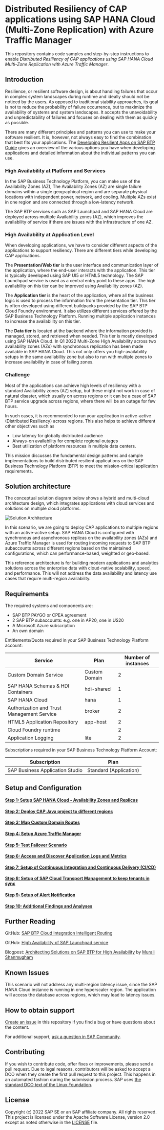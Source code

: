 
# Distributed Resiliency of CAP applications using SAP HANA Cloud (Multi-Zone Replication) with Azure Traffic Manager

This repository contains code samples and step-by-step instructions to enable *Distributed Resiliency of CAP applications using SAP HANA Cloud Multi-Zone Replication with Azure Traffic Manager*.

## Introduction
Resilience, or resilient software design, is about handling failures that occur in complex system landscapes during runtime and ideally should not be noticed by the users. As opposed to traditional stability approaches, its goal is not to reduce the probability of failure occurrence, but to maximize the availability of systems and system landscapes. It accepts the unavoidability and unpredictability of failures and focuses on dealing with them as quickly as possible.

There are many different principles and patterns you can use to make your software resilient. It is, however, not always easy to find the combination that best fits your applications. The [Developing Resilient Apps on SAP BTP Guide](https://help.sap.com/viewer/eadaa45871804b4a974be865f627e791/Cloud/en-US/d1fe5fd8ecfb46c193221ebb991af3d7.html) gives an overview of the various options you have when developing applications and detailed information about the individual patterns you can use.

### High Availability at Platform and Services

In the SAP Business Technology Platform, you can make use of the Availability Zones (AZ),  The Availability Zones (AZ) are single failure domains within a single geographical region and are separate physical locations with independent power, network, and cooling. Multiple AZs exist in one region and are connected through a low-latency network.

The SAP BTP services such as SAP Launchpad and SAP HANA Cloud are deployed across multiple Availability zones (AZ), which improves the availability of service if there are issues with the infrastructure of one AZ.

### High Availability at Application Level

When developing applications, we have to consider different aspects of the applications to support resiliency. There are different tiers while developing CAP applications. 

The **Presentation/Web tier** is the user interface and communication layer of the application, where the end-user interacts with the application. This tier is typically developed using SAP UI5 or HTML5 technology. The SAP Launchpad service is used as a central entry point to these apps.  The high availability on this tier can be improved using Availability zones (AZ).

The **Application tier** is the heart of the application, where all the business logic is used to process the information from the presentation tier. This tier is often developed using different buildpacks provided by the SAP BTP Cloud Foundry environment.  It also utilizes different services offered by the SAP Business Technology Platform. Running multiple application instances to increase the availability on this tier.

The **Data tier** is located at the backend where the information provided is managed, stored, and retrieved when needed.  This tier is mostly developed using SAP HANA Cloud.
In Q1 2022 Multi-Zone High Availability across two availability zones (AZs) with synchronous replication has been made available in SAP HANA Cloud. This not only offers you high-availability setups in the same availability zone but also to run with multiple zones to increase availability in case of failing zones.

### Challenge
Most of the applications can achieve high levels of resiliency with a standard Availability zones (AZ) setup, but these might not work in case of natural disaster, which usually on across regions or it can be a case of SAP BTP service upgrade across regions, where there will be an outage for few hours. 

In such cases, it is recommended to run your application in active-active (Distributed Resiliency) across regions. This also helps to achieve different other objectives such as  
-   Low latency for globally distributed audience
-   Always-on availability for complete regional outages
-   Best utilization of platform resources in multiple data centers.

This mission discusses the fundamental design patterns and sample implementations to build distributed resilient applications on the SAP Business Technology Platform (BTP) to meet the mission-critical application requirements.



## Solution architecture
The conceptual solution diagram below shows a hybrid and multi-cloud architecture design, which integrates applications with cloud services and solutions on multiple cloud platforms.

![Solution Architecture](./images/s1-a1.png)

In this scenario, we are going to deploy CAP applications to multiple regions with an active-active setup. SAP HANA Cloud is configured with synchronous and asynchronous replicas on the availability zones (AZs) and Azure Traffic Manager is used for routing incoming requests to SAP BTP subaccounts across different regions based on the maintained configurations, which can performance-based, weighted or geo-based.

This reference architecture is for building modern applications and analytics solutions across the enterprise data with cloud-native scalability, speed, and performance. This will not address the data availability and latency use cases that require multi-region availability.
  
## Requirements

The required systems and components are:

- SAP BTP PAYGO or CPEA agreement
- 2 SAP BTP subaccounts: e.g. one in AP20, one in US20
- A Microsoft Azure subscription
- An own domain

Entitlements/Quota required in your SAP Business Technology Platform account:

| Service                     | Plan             | Number of instances |
| --------------------------- | ---------------- | ------------------- |
| Custom Domain Service       | Custom Domain    | 2                   |
| SAP HANA Schemas & HDI Containers       | hdi-shared    | 1                   |
| SAP HANA Cloud      | hana    | 1                  |
| Authorization and Trust Management Service      | broker    | 2                   |
| HTML5 Application Repository      | app-host    | 2                   |
| Cloud Foundry runtime     |     | 2                   |
| Application Logging      | lite    | 2                   |
Subscriptions required in your SAP Business Technology Platform Account:

| Subscription               | Plan                                                   |
| -------------------------- | ------------------------------------------------------ |
| SAP Business Application Studio|  Standard (Application)                                |


## Setup and Configuration

#### [Step 1: Setup SAP HANA Cloud - Availability Zones and Replicas](./tutorial/01-Setup%20SAP%20HANA%20Cloud%20HA/README.md)

#### [Step 2: Deploy CAP Java project to different regions](./tutorial/02-Setup%20CAP%20Application/README.md)

#### [Step 3: Map Custom Domain Routes](./tutorial/03-Map%20Custom%20Domain%20Routes/README.md)

#### [Step 4: Setup Azure Traffic Manager](./tutorial/04-Setup%20Azure%20Traffic%20Manager/README.md)

#### [Step 5: Test Failover Scenario](./tutorial/05-Test%20Failover%20Scenario/README.md)

#### [Step 6: Access and Discover Application Logs and Metrics](./tutorial/06-Logging/README.md)

#### [Step 7: Setup of Continuous Integration and Continuous Delivery (CI/CD)](./tutorial/07-CICD/README.md)

#### [Step 8: Setup of SAP Cloud Transport Management to keep tenants in sync](./tutorial/08-TMS/README.md)

#### [Step 9: Setup of Alert Notification](./tutorial/09-ANS/README.md)

#### [Step 10: Additional Findings and Analyses](./tutorial/10-Additional%20Findings/README.md)

## <a name="furtherreading"></a> Further Reading

GitHub: [SAP BTP Cloud Integration Intelligent Routing](https://github.com/SAP-samples/btp-cloud-integration-intelligent-routing)

GitHub: [High Availability of SAP Launchpad service](https://github.tools.sap/btp-use-case-factory/launchpad-ha)

Blogpost: [Architecting Solutions on SAP BTP for High Availability](https://blogs.sap.com/2021/08/17/architecting-solutions-on-sap-btp-for-high-availability/) by [Murali Shanmugham](https://people.sap.com/muralidaran.shanmugham2)

## Known Issues
This scenario will not address any multi-region latency issue, since the SAP HANA Cloud instance is running in one hyperscaler region. The application will access the database across regions, which may lead to latency issues.

## How to obtain support

[Create an issue](https://github.com/SAP-samples/cap-distributed-resiliency/issues) in this repository if you find a bug or have questions about the content.
 
For additional support, [ask a question in SAP Community](https://answers.sap.com/questions/ask.html).

## Contributing
If you wish to contribute code, offer fixes or improvements, please send a pull request. Due to legal reasons, contributors will be asked to accept a DCO when they create the first pull request to this project. This happens in an automated fashion during the submission process. SAP uses [the standard DCO text of the Linux Foundation](https://developercertificate.org/).

## License
Copyright (c) 2022 SAP SE or an SAP affiliate company. All rights reserved. This project is licensed under the Apache Software License, version 2.0 except as noted otherwise in the [LICENSE](LICENSES/Apache-2.0.txt) file.
